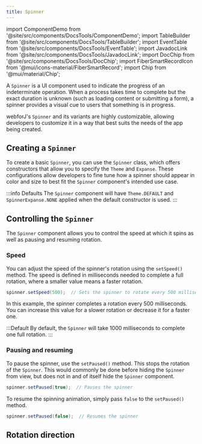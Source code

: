 ```yaml
---
title: Spinner
---
```


import ComponentDemo from '@site/src/components/DocsTools/ComponentDemo';
import TableBuilder from '@site/src/components/DocsTools/TableBuilder';
import EventTable from '@site/src/components/DocsTools/EventTable';
import JavadocLink from '@site/src/components/DocsTools/JavadocLink';
import DocChip from '@site/src/components/DocsTools/DocChip';
import FiberSmartRecordIcon from '@mui/icons-material/FiberSmartRecord';
import Chip from '@mui/material/Chip';

<DocChip chip="shadow" />

<DocChip chip="name" label="dwc-spinner" />

<JavadocLink type="spinner" location="com/webforj/component/spinner/Spinner" top='true'/>

A `Spinner` is a UI component used to indicate the progress of an indeterminate operation. When a process takes time to complete but the exact duration is unknown (such as loading content or submitting a form), a spinner provides a visual cue to users that something is in progress. 

webforJ's `Spinner` and its variants are highly customizable, allowing developers to customize it in a way that best suits the needs of the app being created.

## Creating a `Spinner`

To create a basic `Spinner`, you can use the `Spinner` class, which offers constructors that allow you to specify the `Theme` and `Expanse`. These configurations allow developers to fine tune how a spinner should appear in color and size to best fit the `Spinner` component's intended use case.

<ComponentDemo 
path='http://localhost:8888/webapp/controlsamples?class=componentdemos.spinnerdemos.SpinnerDemo' 
javaE='https://raw.githubusercontent.com/webforj/ControlSamples/main/src/main/java/componentdemos/spinnerdemos/SpinnerDemo.java'
height = '225px'
/>

:::info Defaults
The `Spinner` component will have `Theme.DEFAULT` and `SpinnerExpanse.NONE` applied when the default constructor is used.
:::

## Controlling the `Spinner`

The `Spinner` component allows you to control the speed at which it spins as well as pausing and resuming rotation. 

### Speed

You can adjust the speed of the spinner's rotation using the `setSpeed()` method. The speed is defined in milliseconds needed to complete a full rotation, where a smaller value means a faster rotation. 

```java
spinner.setSpeed(500);  // Sets the spinner to rotate every 500 milliseconds
```

In this example, the spinner completes a rotation every 500 milliseconds. You can increase this value for a slower rotation or decrease it for a faster one.

:::Default
By default, the `Spinner` will take 1000 milliseconds to complete one full rotation.
:::

### Pausing and resuming

To pause the spinner, use the `setPaused()` method. This stops the rotation of the `Spinner`. This would commonly be done before hiding the `Spinner` from view, but does not in and of itself hide the `Spinner` component.

```java
spinner.setPaused(true);  // Pauses the spinner
```

To resume the spinning animation, simply pass `false` to the `setPaused()` method.

```java
spinner.setPaused(false);  // Resumes the spinner
```

## Rotation direction

